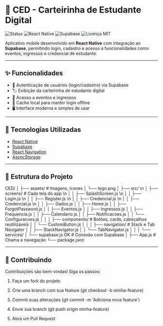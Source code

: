 # 📱 CED - Carteirinha de Estudante Digital
![Status](https://img.shields.io/badge/status-em%20desenvolvimento-yellow)
![React Native](https://img.shields.io/badge/React%20Native-0.74-blue)
![Supabase](https://img.shields.io/badge/Supabase-integrado-green)
![Licença MIT](https://img.shields.io/badge/license-MIT-green)

Aplicativo mobile desenvolvido em **React Native** com integração ao **Supabase**, permitindo login, cadastro e acesso a funcionalidades como eventos, ingressos e credencial de estudante.  

---

## ✨ Funcionalidades

- 🔑 Autenticação de usuários (login/cadastro) via Supabase  
- 🏷️ Exibição da carteirinha de estudante digital  
- 📅 Acesso a eventos e ingressos  
- 💾 Cache local para manter login offline  
- 🖥️ Interface moderna e simples de usar  

---

## 🚀 Tecnologias Utilizadas

- [React Native](https://reactnative.dev/)  
- [Supabase](https://supabase.com/)  
- [React Navigation](https://reactnavigation.org/)  
- [AsyncStorage](https://react-native-async-storage.github.io/async-storage/)  

---

## 📂 Estrutura do Projeto

CED/
│
├── assets/                # Imagens, ícones
│   └── logo.png
│
├── src/ \n
│   ├── screens/           # Cada tela do app \n
│   │   ├── SplashScreen.js  \n
│   │   ├── Login.js  \n
│   │   ├── Register.js \n
│   │   ├── Credencial.js  \n
│   │   ├── Credencial.js \n
│   │   ├── Dados.js 
│   │   ├── Home.js
│   │   ├── ForgotPassword.js
│   │   ├── Eventos.js
│   │   ├── Ingressos.js
│   │   ├── Frequencia.js
│   │   ├── Calendario.js
│   │   ├── Notificacoes.js
│   │   └── Configuracoes.js
│   │
│   ├── components/        # Botões, cards, cabeçalhos reutilizáveis
│   │   └── CustomButton.js 
│   │
│   ├── navigation/        # Stack e Tab Navigator
│   │   ├── StackNavigator.js 
│   │   └── TabNavigator.js 
│   │
│   └── services/
│       └── supabase.js OK   # Conexão com Supabase
│
├── App.js                 # Chama a navegação
└── package.json


---

## 🤝 Contribuindo
Contribuições são bem-vindas! Siga os passos:

1. Faça um fork do projeto

2. Crie uma branch com sua feature (git checkout -b minha-feature)

3. Commit suas alterações (git commit -m 'Adiciona nova feature')

4. Envie sua branch (git push origin minha-feature)

5. Abra um Pull Request
